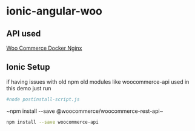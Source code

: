 # ionic-angular-woo

## API used

[Woo Commerce Docker Nginx](https://github.com/AJOV-Media/docker-wordpress-wpjson)

## Ionic Setup

if having issues with old npm old modules like woocommerce-api used in this demo just run

```bash
#node postinstall-script.js
```

~npm install --save @woocommerce/woocommerce-rest-api~

```bash
npm install --save woocommerce-api
```

